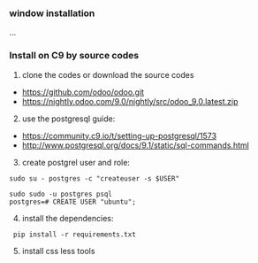 ### window installation
...

### Install on C9 by source codes

1. clone the codes or download the source codes
  - https://github.com/odoo/odoo.git
  - https://nightly.odoo.com/9.0/nightly/src/odoo_9.0.latest.zip
  
2. use the postgresql guide: 
  - https://community.c9.io/t/setting-up-postgresql/1573
  - http://www.postgresql.org/docs/9.1/static/sql-commands.html

3. create postgrel user and role: 

```
sudo su - postgres -c "createuser -s $USER"

sudo sudo -u postgres psql
postgres=# CREATE USER "ubuntu";
```

4. install the dependencies:

```
 pip install -r requirements.txt
```

5. install css less tools
